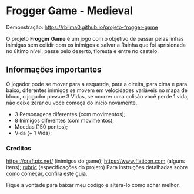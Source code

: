 # Frogger Game - Medieval 

Demonstração: https://rblima0.github.io/projeto-frogger-game

O projeto **Frogger Game** é um jogo com o objetivo de passar pelas linhas inimigas sem colidir com os inimigos e salvar a Rainha que foi aprisionada no último nível, passe pelo deserto, floresta e entre no castelo.

## Informações importantes
O jogador pode se mover para a esquerda, para a direita, para cima e para baixo, diferentes inimigos se movem em velocidades variáveis no mapa de bloco, o jogador possue 3 Vidas, se ocorrer uma colisão você perde 1 vida, não deixe zerar ou você começa do inicio novamente.

- 3 Personagens diferentes (com movimentos);
- 8 Inimigos diferentes (com movimentos);
- Moedas (150 pontos);
- Vida (+ 1 Vida);

### Creditos

https://craftpix.net/ (inimigos do game);
https://www.flaticon.com (alguns itens);
[rubric](https://review.udacity.com/#!/projects/2696458597/rubric) (especificações do projeto)
Para instruções detalhadas sobre como começar, confira este [guia](https://docs.google.com/document/d/1v01aScPjSWCCWQLIpFqvg3-vXLH2e8_SZQKC8jNO0Dc/pub?embedded=true).

Fique a vontade para baixar meu codigo e altera-lo como achar melhor.